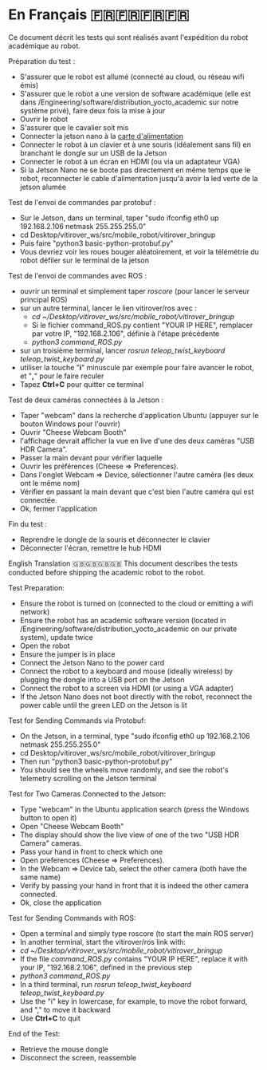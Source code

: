 # En Français 🇫🇷🇫🇷🇫🇷🇫🇷

Ce document décrit les tests qui sont réalisés avant l'expédition du robot académique au robot.

Préparation du test :
 - S'assurer que le robot est allumé (connecté au cloud, ou réseau wifi émis)
 - S'assurer que le robot a une version de software académique (elle est dans /Engineering/software/distribution_yocto_academic sur notre système privé), faire deux fois la mise à jour
 - Ouvrir le robot
 - S'assurer que le cavalier soit mis
 - Connecter la jetson nano à la [carte d'alimentation](/power_card/README.md)
 - Connecter le robot à un clavier et à une souris (idéalement sans fil) en branchant le dongle sur un USB de la Jetson
 - Connecter le robot à un écran en HDMI (ou via un adaptateur VGA)
 - Si la Jetson Nano ne se boote pas directement en même temps que le robot, reconnecter le cable d'alimentation jusqu'à avoir la led verte de la jetson alumée


Test de l'envoi de commandes par protobuf : 
 - Sur le Jetson, dans un terminal, taper "sudo ifconfig eth0 up 192.168.2.106 netmask 255.255.255.0"
 - cd Desktop/vitirover_ws/src/mobile_robot/vitirover_bringup
 - Puis faire "python3 basic-python-protobuf.py"
 - Vous devriez voir les roues bouger aléatoirement, et voir la télémétrie du robot défiler sur le terminal de la jetson

Test de l'envoi de commandes avec ROS : 
 - ouvrir un terminal et simplement taper *roscore* (pour lancer le serveur principal ROS)
 - sur un autre terminal, lancer le lien vitirover/ros avec :
   - *cd ~/Desktop/vitirover_ws/src/mobile_robot/vitirover_bringup*
   - Si le fichier command_ROS.py contient "YOUR IP HERE", remplacer par votre IP, "192.168.2.106", définie à l'étape précédente
   - *python3 command_ROS.py*
 - sur un troisième terminal, lancer *rosrun teleop_twist_keyboard teleop_twist_keyboard.py*
 - utiliser la touche "__i__" minuscule par exemple pour faire avancer le robot, et "__,__" pour le faire reculer
 - Tapez __Ctrl+C__ pour quitter ce terminal

Test de deux caméras connectées à la Jetson : 
 - Taper "webcam" dans la recherche d'application Ubuntu (appuyer sur le bouton Windows pour l'ouvrir)
 - Ouvrir "Cheese Webcam Booth"
 - l'affichage devrait afficher la vue en live d'une des deux caméras "USB HDR Camera".
 - Passer la main devant pour vérifier laquelle
 - Ouvrir les préférences (Cheese => Preferences).
 - Dans l'onglet Webcam => Device, sélectionner l'autre caméra (les deux ont le même nom)
 - Vérifier en passant la main devant que c'est bien l'autre caméra qui est connectée.
 - Ok, fermer l'application



Fin du test : 
 - Reprendre le dongle de la souris et déconnecter le clavier
 - Déconnecter l'écran, remettre le hub HDMI


English Translation 🇬🇧🇬🇧🇬🇧🇬🇧
This document describes the tests conducted before shipping the academic robot to the robot.

Test Preparation:

 - Ensure the robot is turned on (connected to the cloud or emitting a wifi network)
 - Ensure the robot has an academic software version (located in /Engineering/software/distribution_yocto_academic on our private system), update twice
 - Open the robot
 - Ensure the jumper is in place
 - Connect the Jetson Nano to the power card
 - Connect the robot to a keyboard and mouse (ideally wireless) by plugging the dongle into a USB port on the Jetson
 - Connect the robot to a screen via HDMI (or using a VGA adapter)
 - If the Jetson Nano does not boot directly with the robot, reconnect the power cable until the green LED on the Jetson is lit

Test for Sending Commands via Protobuf:

 - On the Jetson, in a terminal, type "sudo ifconfig eth0 up 192.168.2.106 netmask 255.255.255.0"
 - cd Desktop/vitirover_ws/src/mobile_robot/vitirover_bringup
 - Then run "python3 basic-python-protobuf.py"
 - You should see the wheels move randomly, and see the robot's telemetry scrolling on the Jetson terminal

Test for Two Cameras Connected to the Jetson:

 - Type "webcam" in the Ubuntu application search (press the Windows button to open it)
 - Open "Cheese Webcam Booth"
 - The display should show the live view of one of the two "USB HDR Camera" cameras.
 - Pass your hand in front to check which one
 - Open preferences (Cheese => Preferences).
 - In the Webcam => Device tab, select the other camera (both have the same name)
 - Verify by passing your hand in front that it is indeed the other camera connected.
 - Ok, close the application


Test for Sending Commands with ROS:

 - Open a terminal and simply type roscore (to start the main ROS server)
 - In another terminal, start the vitirover/ros link with:
 - *cd ~/Desktop/vitirover_ws/src/mobile_robot/vitirover_bringup*
 - If the file *command_ROS.py* contains "YOUR IP HERE", replace it with your IP, "192.168.2.106", defined in the previous step
 - *python3 command_ROS.py*
 - In a third terminal, run *rosrun teleop_twist_keyboard teleop_twist_keyboard.py*
 - Use the "i" key in lowercase, for example, to move the robot forward, and "," to move it backward
 - Use __Ctrl+C__ to quit





End of the Test:
- Retrieve the mouse dongle
- Disconnect the screen, reassemble
